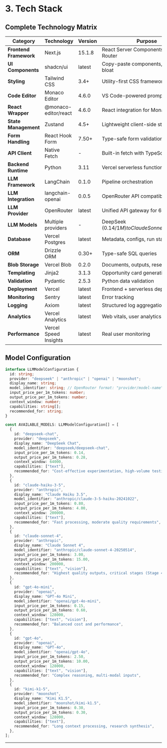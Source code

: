 # 3. Tech Stack

## Complete Technology Matrix

| Category | Technology | Version | Purpose |
|----------|-----------|---------|---------|
| **Frontend Framework** | Next.js | 15.1.8 | React Server Components + App Router |
| **UI Components** | shadcn/ui | latest | Copy-paste components, no NPM bloat |
| **Styling** | Tailwind CSS | 3.4+ | Utility-first CSS framework |
| **Code Editor** | Monaco Editor | 4.6.0 | VS Code-powered prompt editing |
| **React Wrapper** | @monaco-editor/react | 4.6.0 | React integration for Monaco |
| **State Management** | Zustand | 4.5+ | Lightweight client-side state |
| **Form Handling** | React Hook Form | 7.50+ | Type-safe form validation |
| **API Client** | Native Fetch | - | Built-in fetch with TypeScript types |
| **Backend Runtime** | Python | 3.11 | Vercel serverless functions |
| **LLM Framework** | LangChain | 0.1.0 | Pipeline orchestration |
| **LLM Integration** | langchain-openai | 0.0.5 | OpenRouter API compatibility |
| **LLM Provider** | OpenRouter | latest | Unified API gateway for 6+ models |
| **LLM Models** | Multiple providers | - | DeepSeek ($0.14/1M) to Claude Sonnet 4 ($3.00/1M) |
| **Database** | Vercel Postgres | latest | Metadata, configs, run status |
| **ORM** | Drizzle ORM | 0.30+ | Type-safe SQL queries |
| **Blob Storage** | Vercel Blob | 0.2.0 | Documents, outputs, research files |
| **Templating** | Jinja2 | 3.1.3 | Opportunity card generation |
| **Validation** | Pydantic | 2.5.3 | Python data validation |
| **Deployment** | Vercel | latest | Frontend + serverless deployment |
| **Monitoring** | Sentry | latest | Error tracking |
| **Logging** | Axiom | latest | Structured log aggregation |
| **Analytics** | Vercel Analytics | latest | Web vitals, user analytics |
| **Performance** | Vercel Speed Insights | latest | Real user monitoring |

## Model Configuration

```typescript
interface LLMModelConfiguration {
  id: string;
  provider: "deepseek" | "anthropic" | "openai" | "moonshot";
  display_name: string;
  model_identifier: string; // OpenRouter format: "provider/model-name"
  input_price_per_1m_tokens: number;
  output_price_per_1m_tokens: number;
  context_window: number;
  capabilities: string[];
  recommended_for: string;
}

const AVAILABLE_MODELS: LLMModelConfiguration[] = [
  {
    id: "deepseek-chat",
    provider: "deepseek",
    display_name: "DeepSeek Chat",
    model_identifier: "deepseek/deepseek-chat",
    input_price_per_1m_tokens: 0.14,
    output_price_per_1m_tokens: 0.28,
    context_window: 64000,
    capabilities: ["text"],
    recommended_for: "Cost-effective experimentation, high-volume testing",
  },
  {
    id: "claude-haiku-3-5",
    provider: "anthropic",
    display_name: "Claude Haiku 3.5",
    model_identifier: "anthropic/claude-3-5-haiku-20241022",
    input_price_per_1m_tokens: 0.80,
    output_price_per_1m_tokens: 4.00,
    context_window: 200000,
    capabilities: ["text"],
    recommended_for: "Fast processing, moderate quality requirements",
  },
  {
    id: "claude-sonnet-4",
    provider: "anthropic",
    display_name: "Claude Sonnet 4",
    model_identifier: "anthropic/claude-sonnet-4-20250514",
    input_price_per_1m_tokens: 3.00,
    output_price_per_1m_tokens: 15.00,
    context_window: 200000,
    capabilities: ["text", "vision"],
    recommended_for: "Highest quality outputs, critical stages (Stage 4)",
  },
  {
    id: "gpt-4o-mini",
    provider: "openai",
    display_name: "GPT-4o Mini",
    model_identifier: "openai/gpt-4o-mini",
    input_price_per_1m_tokens: 0.15,
    output_price_per_1m_tokens: 0.60,
    context_window: 128000,
    capabilities: ["text", "vision"],
    recommended_for: "Balanced cost and performance",
  },
  {
    id: "gpt-4o",
    provider: "openai",
    display_name: "GPT-4o",
    model_identifier: "openai/gpt-4o",
    input_price_per_1m_tokens: 2.50,
    output_price_per_1m_tokens: 10.00,
    context_window: 128000,
    capabilities: ["text", "vision"],
    recommended_for: "Complex reasoning, multi-modal inputs",
  },
  {
    id: "kimi-k1-5",
    provider: "moonshot",
    display_name: "Kimi K1.5",
    model_identifier: "moonshot/kimi-k1.5",
    input_price_per_1m_tokens: 0.30,
    output_price_per_1m_tokens: 0.30,
    context_window: 128000,
    capabilities: ["text"],
    recommended_for: "Long context processing, research synthesis",
  },
];
```

---
